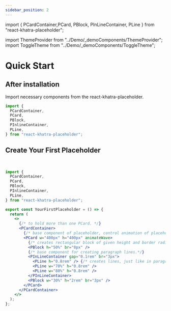 ```yaml
---
sidebar_position: 2
---
```


import { PCardContainer,PCard, PBlock, PInLineContainer, PLine } from "react-khatra-placeholder";

import ThemeProvider from "../Demo/\_demoComponents/ThemeProvider";
import ToggleTheme from "../Demo/\_demoComponents/ToggleTheme";

# Quick Start

## After installation

<p> Import necessary components from the react-khatra-placeholder.</p>

```jsx
import {
  PCardContainer,
  PCard,
  PBlock,
  PInlineContainer,
  PLine,
} from "react-khatra-placeholder";
```

## Create Your First Placeholder

<ThemeProvider>
  <PCardContainer>
    <PCard w="400px" h="400px" animateWave>
      <PBlock h="50%" br="8px" />
      <PInLineContainer gap="0" br="3px">
        <PLine h="0.8rem" />
        <PLine w="70%" h="0.8rem" />
        <PLine w="80%" h="0.8rem" />
      </PInLineContainer>
      <PBlock w="30%" h="2rem" br="3px" />
    </PCard>
  </PCardContainer>
<ToggleTheme/>
</ThemeProvider>

<br/>

```jsx
import {
  PCardContainer,
  PCard,
  PBlock,
  PInlineContainer,
  PLine,
} from "react-khatra-placeholder";

export const YourFirstPlaceholder = () => {
  return (
    <>
      {/* to hold more than one PCard. */}
      <PCardContainer>
        {/* base component of placeholder, control animation of placeholder from here.*/}
        <PCard w="400px" h="400px" animateWave>
          {/* creates rectangular block of given height and border radius.*/}
          <PBlock h="50%" br="8px" />
          {/* base component for creating paragraph lines.*/}
          <PInLineContainer gap="0.1rem" br="3px">
            <PLine h="0.8rem" /> {/* creates lines, just like in paragraphs.*/}
            <PLine w="70%" h="0.8rem" />
            <PLine w="80%" h="0.8rem" />
          </PInLineContainer>
          <PBlock w="30%" h="2rem" br="3px" />
        </PCard>
      </PCardContainer>
    </>
  );
};
```
